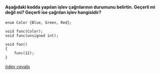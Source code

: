 #### Aşağıdaki kodda yapılan işlev çağrılarının durumunu belirtin. Geçerli mi değil mi? Geçerli ise çağrılan işlev hangisidir?

```
enum Color {Blue, Green, Red};

void func(Color);
void func(unsigned int);

void foo()
{
	func(12);
}
```


[ödev cevabı](https://vimeo.com/433284105)
